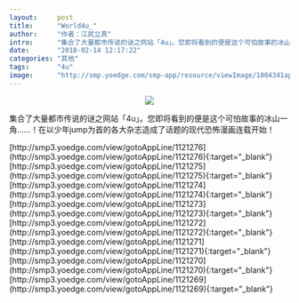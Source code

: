 ```yaml
---
layout:     post
title:      "World4u_"
author:     "作者：江尻立真"
intro:      "集合了大量都市传说的谜之网站「4u」。您即将看到的便是这个可怕故事的冰山一角……！在以少年jump为首的各大杂志造成了话题的现代恐怖漫画连载开始！"
date:       "2018-02-14 12:17:22"
categories: "其他"
tags:       "4u"
image:      "http://smp.yoedge.com/smp-app/resource/viewImage/1004341appline.png"
---
```

<div style="text-align: center">
<p><img src="http://smp.yoedge.com/smp-app/resource/viewImage/1004341appline.png"/></p>
</div>
<p class="post-meta">
<span>集合了大量都市传说的谜之网站「4u」。您即将看到的便是这个可怕故事的冰山一角……！在以少年jump为首的各大杂志造成了话题的现代恐怖漫画连载开始！</span>
</p>
[http://smp3.yoedge.com/view/gotoAppLine/1121276](http://smp3.yoedge.com/view/gotoAppLine/1121276){:target="_blank"}
[http://smp3.yoedge.com/view/gotoAppLine/1121275](http://smp3.yoedge.com/view/gotoAppLine/1121275){:target="_blank"}
[http://smp3.yoedge.com/view/gotoAppLine/1121274](http://smp3.yoedge.com/view/gotoAppLine/1121274){:target="_blank"}
[http://smp3.yoedge.com/view/gotoAppLine/1121273](http://smp3.yoedge.com/view/gotoAppLine/1121273){:target="_blank"}
[http://smp3.yoedge.com/view/gotoAppLine/1121272](http://smp3.yoedge.com/view/gotoAppLine/1121272){:target="_blank"}
[http://smp3.yoedge.com/view/gotoAppLine/1121271](http://smp3.yoedge.com/view/gotoAppLine/1121271){:target="_blank"}
[http://smp3.yoedge.com/view/gotoAppLine/1121270](http://smp3.yoedge.com/view/gotoAppLine/1121270){:target="_blank"}
[http://smp3.yoedge.com/view/gotoAppLine/1121269](http://smp3.yoedge.com/view/gotoAppLine/1121269){:target="_blank"}


